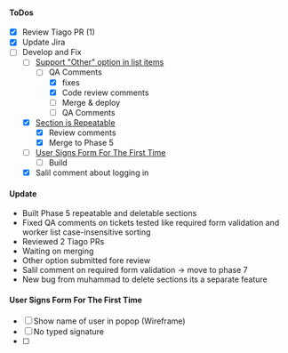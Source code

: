 #### ToDos
- [x] Review Tiago PR (1)
- [x] Update Jira
- [ ] Develop and Fix
  - [ ] [Support "Other" option in list items](https://www.pivotaltracker.com/story/show/162720284)
    - [ ] QA Comments
      - [x] fixes
      - [x] Code review comments
      - [ ] Merge & deploy
      - [ ] QA Comments
  - [x] [Section is Repeatable](https://www.pivotaltracker.com/story/show/162653406)
    - [x] Review comments
    - [x] Merge to Phase 5
  - [ ] [User Signs Form For The First Time](https://www.pivotaltracker.com/story/show/162653536)
    - [ ] Build
  - [x] Salil comment about logging in

 #### Update
  - Built Phase 5 repeatable and deletable sections
  - Fixed QA comments on tickets tested like required form validation and worker list case-insensitive sorting
  - Reviewed 2 Tiago PRs
  - Waiting on merging
  - Other option submitted fore review
  - Salil comment on required form validation -> move to phase 7
  - New bug from muhammad to delete sections its a separate feature

#### User Signs Form For The First Time
- [ ] Show name of user in popop (Wireframe)
- [ ] No typed signature
- [ ]
